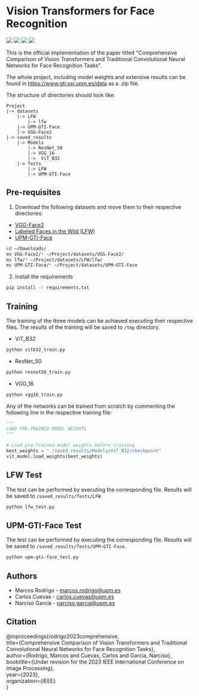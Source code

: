 # Vision Transformers for Face Recognition
![](https://img.shields.io/badge/python-3.9-brightgreen)
![](https://img.shields.io/badge/tensorflow-2.7-orange)
![](https://img.shields.io/badge/CUDA-11.2-blue)
![](https://img.shields.io/badge/cuDNN-8.1-blue)

This is the official implementation of the paper titled "Comprehensive Comparison of Vision Transformers and 
Traditional Convolutional Neural Networks for Face Recognition Tasks".

The whole project, including model weights and extensive results can be found in
https://www.gti.ssr.upm.es/data as a .zip file.

The structure of directories should look like:
```
Project
|-> datasets
    |-> LFW
        |-> lfw
    |-> UPM-GTI-Face
    |-> VGG-Face2
|-> saved_results
    |-> Models
        |-> ResNet_50
        |-> VGG_16
        |->  ViT_B32
    |-> Tests
        |-> LFW
        |-> UPM-GTI-Face
```


## Pre-requisites
1. Download the following datasets and move them to their respective directories:

* [VGG-Face2](https://www.robots.ox.ac.uk/~vgg/data/vgg_face2/)
* [Labeled Faces in the Wild (LFW)](http://vis-www.cs.umass.edu/lfw/#download)
* [UPM-GTI-Face](https://www.gti.ssr.upm.es/data/upm-gti-face-dataset)

```sh
cd ~/Downloads/
mv VGG-Face2/* ~/Project/datasets/VGG-Face2/
mv lfw/* ~/Project/datasets/LFW/lfw/
mv UPM-GTI-Face/* ~/Project/datasets/UPM-GTI-Face
```

2. Install the requirements
```bash
pip install -r requirements.txt
```


## Training
The training of the three models can be achieved executing their respective files.
The results of the training will be saved to ``/tmp`` directory.

* ViT_B32
```bash
python vitb32_train.py
```

* ResNet_50
```bash
python resnet50_train.py
```

* VGG_16
```bash
python vgg16_train.py
```

Any of the networks can be trained from scratch by commenting the following line in the respective training file:
```python
"""
LOAD PRE-TRAINED MODEL WEIGHTS
"""

# Load pre-trained model weights before training
best_weights = "./saved_results/Models/ViT_B32/checkpoint"
vit_model.load_weights(best_weights)
```


## LFW Test
The test can be performed by executing the corresponding file. Results will be saved to
``/saved_results/Tests/LFW``.

```bash
python lfw_test.py
```


## UPM-GTI-Face Test
The test can be performed by executing the corresponding file. Results will be saved to
``/saved_results/Tests/UPM-GTI-Face``.

```bash
python upm-gti-face_test.py
```


## Authors
* Marcos Rodrigo - marcos.rodrigo@upm.es
* Carlos Cuevas - carlos.cuevas@upm.es
* Narciso García - narciso.garcia@upm.es


## Citation
@inproceedings{rodrigo2023comprehensive,\
    title={Comprehensive Comparison of Vision Transformers and Traditional Convolutional Neural Networks for Face Recognition Tasks},\
    author={Rodrigo, Marcos and Cuevas, Carlos and Garcia, Narciso},\
    booktitle={Under revision for the 2023 IEEE International Conference on Image Processing},\
    year={2023},\
    organization={IEEE}\
}